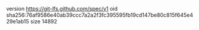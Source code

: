 version https://git-lfs.github.com/spec/v1
oid sha256:76af9586e40ab39ccc7a2a2f3fc395595fb19cd147be80c815f645e429e1ab15
size 14892
